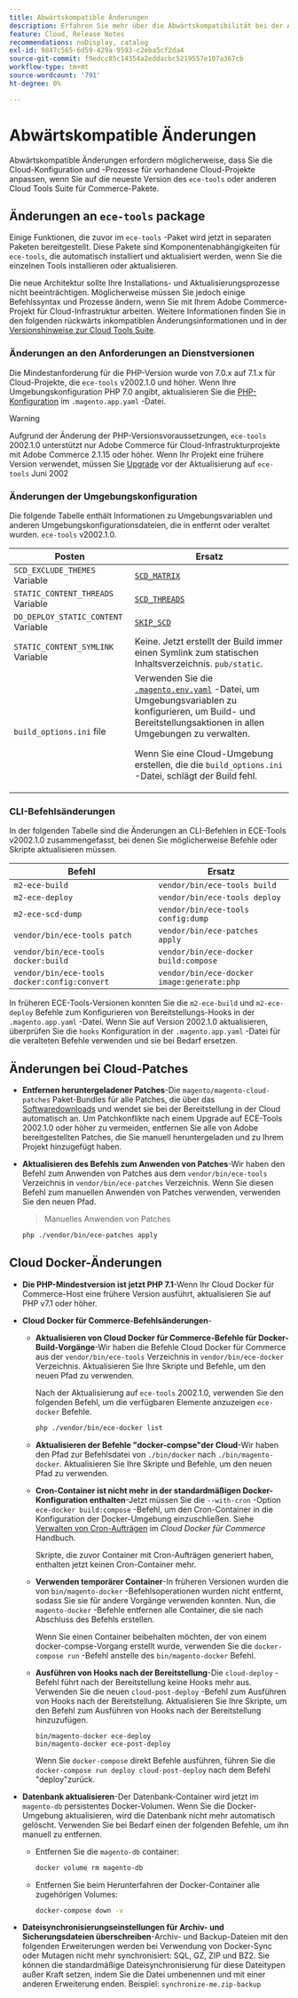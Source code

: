 ```yaml
---
title: Abwärtskompatible Änderungen
description: Erfahren Sie mehr über die Abwärtskompatibilität bei der Aktualisierung vorhandener Cloud-Projekte.
feature: Cloud, Release Notes
recommendations: noDisplay, catalog
exl-id: 9847c565-6d59-429a-9593-c2eba5cf2da4
source-git-commit: f9edcc85c14354a2eddacbc5219557e107a367cb
workflow-type: tm+mt
source-wordcount: '791'
ht-degree: 0%

---
```


# Abwärtskompatible Änderungen

Abwärtskompatible Änderungen erfordern möglicherweise, dass Sie die Cloud-Konfiguration und -Prozesse für vorhandene Cloud-Projekte anpassen, wenn Sie auf die neueste Version des `ece-tools` oder anderen Cloud Tools Suite für Commerce-Pakete.

## Änderungen an `ece-tools` package

Einige Funktionen, die zuvor im `ece-tools` -Paket wird jetzt in separaten Paketen bereitgestellt. Diese Pakete sind Komponentenabhängigkeiten für `ece-tools`, die automatisch installiert und aktualisiert werden, wenn Sie die einzelnen Tools installieren oder aktualisieren.

Die neue Architektur sollte Ihre Installations- und Aktualisierungsprozesse nicht beeinträchtigen. Möglicherweise müssen Sie jedoch einige Befehlssyntax und Prozesse ändern, wenn Sie mit Ihrem Adobe Commerce-Projekt für Cloud-Infrastruktur arbeiten. Weitere Informationen finden Sie in den folgenden rückwärts inkompatiblen Änderungsinformationen und in der [Versionshinweise zur Cloud Tools Suite](cloud-tools-suite.md).

### Änderungen an den Anforderungen an Dienstversionen

Die Mindestanforderung für die PHP-Version wurde von 7.0.x auf 7.1.x für Cloud-Projekte, die `ece-tools` v2002.1.0 und höher. Wenn Ihre Umgebungskonfiguration PHP 7.0 angibt, aktualisieren Sie die [PHP-Konfiguration](../application/php-settings.md) im `.magento.app.yaml` -Datei.

>[!WARNING]
>
>Aufgrund der Änderung der PHP-Versionsvoraussetzungen, `ece-tools` 2002.1.0 unterstützt nur Adobe Commerce für Cloud-Infrastrukturprojekte mit Adobe Commerce 2.1.15 oder höher. Wenn Ihr Projekt eine frühere Version verwendet, müssen Sie [Upgrade](../development/commerce-version.md) vor der Aktualisierung auf `ece-tools` Juni 2002

### Änderungen der Umgebungskonfiguration

Die folgende Tabelle enthält Informationen zu Umgebungsvariablen und anderen Umgebungskonfigurationsdateien, die in entfernt oder veraltet wurden. `ece-tools` v2002.1.0.

| Posten | Ersatz |
| -------- | ----------- |
| `SCD_EXCLUDE_THEMES` Variable | [`SCD_MATRIX`](../environment/variables-build.md#scd_matrix) |
| `STATIC_CONTENT_THREADS` Variable | [`SCD_THREADS`](../environment/variables-build.md#scd_threads) |
| `DO_DEPLOY_STATIC_CONTENT` Variable | [`SKIP_SCD`](../environment/variables-build.md#skip_scd) |
| `STATIC_CONTENT_SYMLINK` Variable | Keine. Jetzt erstellt der Build immer einen Symlink zum statischen Inhaltsverzeichnis. `pub/static`. |
| `build_options.ini` file | Verwenden Sie die [`.magento.env.yaml`](../application/configure-app-yaml.md) -Datei, um Umgebungsvariablen zu konfigurieren, um Build- und Bereitstellungsaktionen in allen Umgebungen zu verwalten.<p>Wenn Sie eine Cloud-Umgebung erstellen, die die `build_options.ini` -Datei, schlägt der Build fehl. |

### CLI-Befehlsänderungen

In der folgenden Tabelle sind die Änderungen an CLI-Befehlen in ECE-Tools v2002.1.0 zusammengefasst, bei denen Sie möglicherweise Befehle oder Skripte aktualisieren müssen.

| Befehl | Ersatz |
|-------- | ----------- |
| `m2-ece-build` | `vendor/bin/ece-tools build` |
| `m2-ece-deploy` | `vendor/bin/ece-tools deploy` |
| `m2-ece-scd-dump` | `vendor/bin/ece-tools config:dump` |
| `vendor/bin/ece-tools patch` | `vendor/bin/ece-patches apply` |
| `vendor/bin/ece-tools docker:build` | `vendor/bin/ece-docker build:compose` |
| `vendor/bin/ece-tools docker:config:convert` | `vendor/bin/ece-docker  image:generate:php` |

In früheren ECE-Tools-Versionen konnten Sie die `m2-ece-build` und `m2-ece-deploy` Befehle zum Konfigurieren von Bereitstellungs-Hooks in der `.magento.app.yaml` -Datei. Wenn Sie auf Version 2002.1.0 aktualisieren, überprüfen Sie die `hooks` Konfiguration in der `.magento.app.yaml` -Datei für die veralteten Befehle verwenden und sie bei Bedarf ersetzen.

## Änderungen bei Cloud-Patches

- **Entfernen heruntergeladener Patches**-Die `magento/magento-cloud-patches` Paket-Bundles für alle Patches, die über das [Softwaredownloads](https://experienceleague.adobe.com/docs/commerce-operations/installation-guide/prerequisites/commerce.html) und wendet sie bei der Bereitstellung in der Cloud automatisch an. Um Patchkonflikte nach einem Upgrade auf ECE-Tools 2002.1.0 oder höher zu vermeiden, entfernen Sie alle von Adobe bereitgestellten Patches, die Sie manuell heruntergeladen und zu Ihrem Projekt hinzugefügt haben.

- **Aktualisieren des Befehls zum Anwenden von Patches**-Wir haben den Befehl zum Anwenden von Patches aus dem `vendor/bin/ece-tools` Verzeichnis in `vendor/bin/ece-patches` Verzeichnis. Wenn Sie diesen Befehl zum manuellen Anwenden von Patches verwenden, verwenden Sie den neuen Pfad.

  > Manuelles Anwenden von Patches

  ```bash
  php ./vendor/bin/ece-patches apply
  ```

## Cloud Docker-Änderungen

- **Die PHP-Mindestversion ist jetzt PHP 7.1**-Wenn Ihr Cloud Docker für Commerce-Host eine frühere Version ausführt, aktualisieren Sie auf PHP v7.1 oder höher.

- **Cloud Docker für Commerce-Befehlsänderungen**-

   - **Aktualisieren von Cloud Docker für Commerce-Befehle für Docker-Build-Vorgänge**-Wir haben die Befehle Cloud Docker für Commerce aus der `vendor/bin/ece-tools` Verzeichnis in `vendor/bin/ece-docker` Verzeichnis. Aktualisieren Sie Ihre Skripte und Befehle, um den neuen Pfad zu verwenden.

     Nach der Aktualisierung auf `ece-tools` 2002.1.0, verwenden Sie den folgenden Befehl, um die verfügbaren Elemente anzuzeigen `ece-docker` Befehle.

     ```bash
     php ./vendor/bin/ece-docker list
     ```

   - **Aktualisieren der Befehle &quot;docker-compse&quot;der Cloud**-Wir haben den Pfad zur Befehlsdatei von `./bin/docker` nach `./bin/magento-docker`. Aktualisieren Sie Ihre Skripte und Befehle, um den neuen Pfad zu verwenden.

   - **Cron-Container ist nicht mehr in der standardmäßigen Docker-Konfiguration enthalten**-Jetzt müssen Sie die `--with-cron` -Option `ece-docker build:compose` -Befehl, um den Cron-Container in die Konfiguration der Docker-Umgebung einzuschließen. Siehe [Verwalten von Cron-Aufträgen](https://developer.adobe.com/commerce/cloud-tools/docker/configure/manage-cron-jobs/) im _Cloud Docker für Commerce_ Handbuch.

     Skripte, die zuvor Container mit Cron-Aufträgen generiert haben, enthalten jetzt keinen Cron-Container mehr.

   - **Verwenden temporärer Container**-In früheren Versionen wurden die von `bin/magento-docker` -Befehlsoperationen wurden nicht entfernt, sodass Sie sie für andere Vorgänge verwenden konnten. Nun, die `magento-docker` -Befehle entfernen alle Container, die sie nach Abschluss des Befehls erstellen.

     Wenn Sie einen Container beibehalten möchten, der von einem docker-compse-Vorgang erstellt wurde, verwenden Sie die `docker-compose run` -Befehl anstelle des `bin/magento-docker` Befehl.

   - **Ausführen von Hooks nach der Bereitstellung**-Die `cloud-deploy` -Befehl führt nach der Bereitstellung keine Hooks mehr aus. Verwenden Sie die neuen `cloud-post-deploy` -Befehl zum Ausführen von Hooks nach der Bereitstellung. Aktualisieren Sie Ihre Skripte, um den Befehl zum Ausführen von Hooks nach der Bereitstellung hinzuzufügen.

     ```shell
     bin/magento-docker ece-deploy
     bin/magento-docker ece-post-deploy
     ```

     Wenn Sie `docker-compose` direkt Befehle ausführen, führen Sie die `docker-compose run deploy cloud-post-deploy` nach dem Befehl &quot;deploy&quot;zurück.

- **Datenbank aktualisieren**-Der Datenbank-Container wird jetzt im `magento-db` persistentes Docker-Volumen. Wenn Sie die Docker-Umgebung aktualisieren, wird die Datenbank nicht mehr automatisch gelöscht. Verwenden Sie bei Bedarf einen der folgenden Befehle, um ihn manuell zu entfernen.

   - Entfernen Sie die `magento-db` container:

     ```bash
     docker volume rm magento-db
     ```

   - Entfernen Sie beim Herunterfahren der Docker-Container alle zugehörigen Volumes:

     ```bash
     docker-compose down -v
     ```

- **Dateisynchronisierungseinstellungen für Archiv- und Sicherungsdateien überschreiben**-Archiv- und Backup-Dateien mit den folgenden Erweiterungen werden bei Verwendung von Docker-Sync oder Mutagen nicht mehr synchronisiert: SQL, GZ, ZIP und BZ2. Sie können die standardmäßige Dateisynchronisierung für diese Dateitypen außer Kraft setzen, indem Sie die Datei umbenennen und mit einer anderen Erweiterung enden. Beispiel: `synchronize-me.zip-backup`
